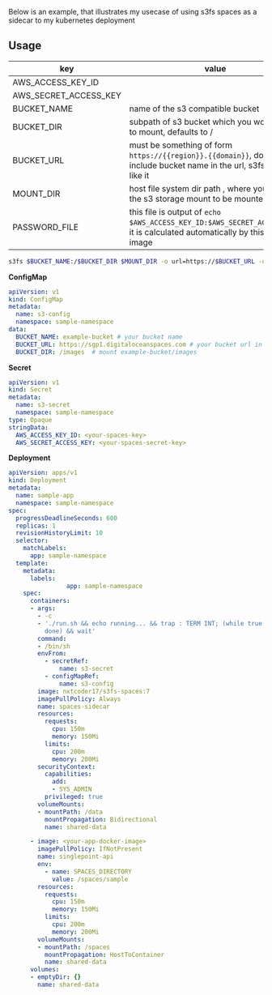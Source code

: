 Below is an example, that illustrates my usecase of using s3fs spaces as a sidecar to my kubernetes deployment

## Usage

| key                   | value                                                                                                                         |
| --------------------- | ----------------------------------------------------------------------------------------------------------------------------- |
| AWS_ACCESS_KEY_ID     |                                                                                                                               |
| AWS_SECRET_ACCESS_KEY |                                                                                                                               |
| BUCKET_NAME           | name of the s3 compatible bucket                                                                                              |
| BUCKET_DIR            | subpath of s3 bucket which you would like to mount, defaults to /                                                             |
| BUCKET_URL            | must be something of form `https://{{region}}.{{domain}}`, don't include bucket name in the url, s3fs does not like it        |
| MOUNT_DIR             | host file system dir path , where you want the s3 storage mount to be mounted                                                 |
| PASSWORD_FILE         | this file is output of  `echo $AWS_ACCESS_KEY_ID:$AWS_SECRET_ACCESS_KEY`, it is calculated automatically by this docker image |

```bash
s3fs $BUCKET_NAME:/$BUCKET_DIR $MOUNT_DIR -o url=https://$BUCKET_URL -o allow_other -o use_path_request_style -o passwd_file=$PASSWORD_FILE
```

**ConfigMap**
```yaml
apiVersion: v1
kind: ConfigMap
metadata:
  name: s3-config
  namespace: sample-namespace
data:
  BUCKET_NAME: example-bucket # your bucket name
  BUCKET_URL: https://sgp1.digitaloceanspaces.com # your bucket url in the same format
  BUCKET_DIR: /images  # mount example-bucket/images
```

**Secret**
```yaml
apiVersion: v1
kind: Secret
metadata:
  name: s3-secret
  namespace: sample-namespace
type: Opaque
stringData:
  AWS_ACCESS_KEY_ID: <your-spaces-key>
  AWS_SECRET_ACCESS_KEY: <your-spaces-secret-key>
```

**Deployment**
```yaml
apiVersion: apps/v1
kind: Deployment
metadata:
  name: sample-app
  namespace: sample-namespace
spec:
  progressDeadlineSeconds: 600
  replicas: 1
  revisionHistoryLimit: 10
  selector:
    matchLabels:
      app: sample-namespace
  template:
    metadata:
      labels:
				app: sample-namespace
    spec:
      containers:
      - args:
        - -c
        - './run.sh && echo running... && trap : TERM INT; (while true; do sleep 10;
          done) && wait'
        command:
        - /bin/sh
        envFrom:
          - secretRef:
              name: s3-secret
          - configMapRef:
              name: s3-config
        image: nxtcoder17/s3fs-spaces:7
        imagePullPolicy: Always
        name: spaces-sidecar
        resources:
          requests:
            cpu: 150m
            memory: 150Mi
          limits:
            cpu: 200m
            memory: 200Mi
        securityContext:
          capabilities:
            add:
            - SYS_ADMIN
          privileged: true
        volumeMounts:
        - mountPath: /data
          mountPropagation: Bidirectional
          name: shared-data

      - image: <your-app-docker-image>
        imagePullPolicy: IfNotPresent
        name: singlepoint-api
        env:
          - name: SPACES_DIRECTORY
            value: /spaces/sample
        resources:
          requests:
            cpu: 150m
            memory: 150Mi
          limits:
            cpu: 200m
            memory: 200Mi
        volumeMounts:
        - mountPath: /spaces
          mountPropagation: HostToContainer
          name: shared-data
      volumes:
      - emptyDir: {}
        name: shared-data
```
